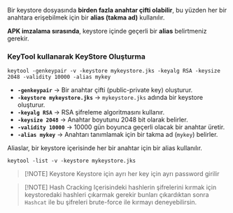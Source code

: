 Bir keystore dosyasında **birden fazla anahtar çifti olabilir**, bu yüzden her bir anahtara erişebilmek için bir **alias (takma ad)** kullanılır.

**APK imzalama sırasında**, keystore içinde geçerli bir **alias** belirtmeniz gerekir.

### KeyTool kullanarak KeyStore Oluşturma 

```
keytool -genkeypair -v -keystore mykeystore.jks -keyalg RSA -keysize 2048 -validity 10000 -alias mykey
```
- **`-genkeypair`** → Bir anahtar çifti (public-private key) oluşturur.
- **`-keystore mykeystore.jks`** → `mykeystore.jks` adında bir keystore oluşturur.
- **`-keyalg RSA`** → RSA şifreleme algoritmasını kullanır.
- **`-keysize 2048`** → Anahtar boyutunu 2048 bit olarak belirler.
- **`-validity 10000`** → 10000 gün boyunca geçerli olacak bir anahtar üretir.
- **`-alias mykey`** → Anahtarı tanımlamak için bir takma ad (`mykey`) belirler.

Aliaslar, bir keystore içerisinde her bir anahtar için bir alias kullanılır.

``` title:"Keystoredaki anahtarları görüntülemeye yarar"
keytool -list -v -keystore mykeystore.jks
```


> [!NOTE] Keystore
> Keystore için ayrı her key için ayrı password girilir 


> [!NOTE] Hash Cracking
> Içerisindeki hashlerin şifrelerini kırmak için keystoredaki hashleri çıkarmak gerekir bunları çıkardıktan sonra `Hashcat` ile bu şifreleri brute-force ile kırmayı deneyebilirsin. 



